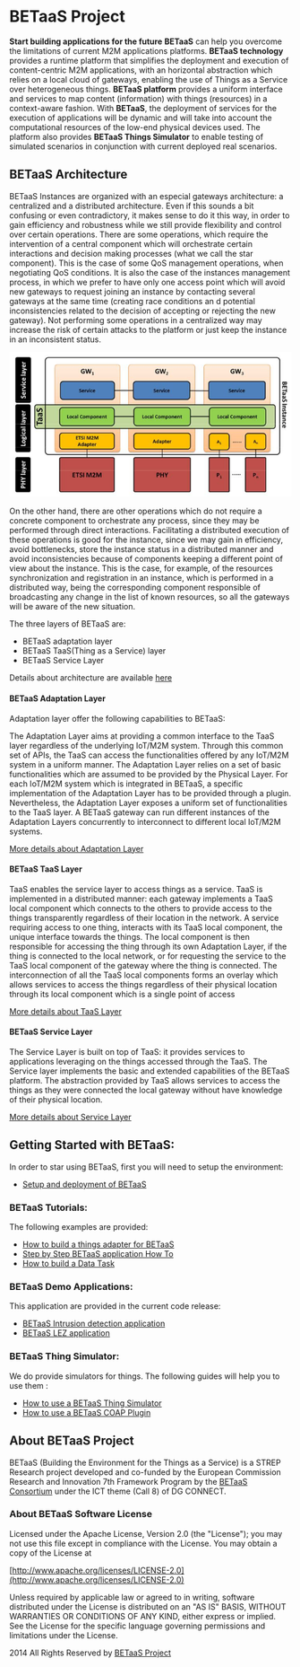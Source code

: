 **BETaaS Project**
===================

**Start building applications for the future**
**BETaaS** can help you overcome the limitations of current M2M applications platforms.
**BETaaS technology** provides a runtime platform that simplifies the deployment and execution of content-centric M2M applications, with an horizontal abstraction which relies on a local cloud of gateways, enabling the use of Things as a Service over heterogeneous things. 
**BETaaS platform** provides a uniform interface and services to map content (information) with things (resources) in a context-aware fashion. With **BETaaS**, the deployment of services for the execution of applications will be dynamic and will take into account the computational resources of the low-end physical devices used.
The platform also provides **BETaaS Things Simulator** to enable testing of simulated scenarios in conjunction with current deployed real scenarios.

## BETaaS Architecture

BETaaS Instances are organized with an especial gateways architecture: a centralized and a distributed architecture. Even if this sounds a bit confusing or even contradictory, it makes sense to do it this way, in order to gain efficiency and robustness while we still provide flexibility and control over certain operations.
There are some operations, which require the intervention of a central component which will orchestrate certain interactions and decision making processes (what we call the star component). This is the case of some QoS management operations, when negotiating QoS conditions. It is also the case of the instances management process, in which we prefer to have only one access point which will avoid new gateways to request joining an instance by contacting several gateways at the same time (creating race conditions an
d potential inconsistencies related to the decision of accepting or rejecting the new gateway). Not performing some operations in a centralized way may increase the risk of certain attacks to the platform or just keep the instance in an inconsistent status.

![Architecture of BETaaS](/betaas-docs/github/images/blayers.JPG)

On the other hand, there are other operations which do not require a concrete component to orchestrate any process, since they may be performed through direct interactions. Facilitating a distributed execution of these operations is good for the instance, since we may gain in efficiency, avoid bottlenecks, store the instance status in a distributed manner and avoid inconsistencies because of components keeping a different point of view about the instance. This is the case, for example, of the resources synchronization and registration in an instance, which is performed in a distributed way, being the corresponding component responsible of broadcasting any change in the list of known resources, so all the gateways will be aware of the new situation.

The three layers of BETaaS are:

* BETaaS adaptation layer
* BETaaS TaaS(Thing as a Service) layer
* BETaaS Service Layer

Details about architecture are available [here](http://www.betaas.eu/docs/deliverables/BETaaS%20-%20D3.1.2%20BETaaS%20Architecture%20v1.0.pdf)



#### BETaaS Adaptation Layer

Adaptation layer offer the following capabilities to BETaaS:

The Adaptation Layer aims at providing a common interface to the TaaS layer regardless of the underlying IoT/M2M system. Through this common set of APIs, the TaaS can access the functionalities offered by any IoT/M2M system in a uniform manner.
The Adaptation Layer relies on a set of basic functionalities which are assumed to be provided by the Physical Layer.
For each IoT/M2M system which is integrated in BETaaS, a specific implementation of the Adaptation Layer has to be provided through a plugin. Nevertheless, the Adaptation Layer exposes a uniform set of functionalities to the TaaS layer. A BETaaS gateway can run different instances of the Adaptation Layers concurrently to interconnect to different local IoT/M2M systems. 

[More details about Adaptation Layer](/betaas-docs/github/betaas-adaptation-layer.md)

#### BETaaS TaaS Layer

TaaS enables the service layer to access things as a service.
TaaS is implemented in a distributed manner: each gateway implements a TaaS local component which connects to the others to provide access to the things transparently regardless of their location in the network. A service requiring access to one thing, interacts with its TaaS local component, the unique interface towards the things. The local component is then responsible for accessing the thing through its own Adaptation Layer, if the thing is connected to the local network, or for requesting the service to the TaaS local component of the gateway where the thing is connected. The interconnection of all the TaaS local components forms an overlay which allows services to access the things regardless of their physical location through its local component which is a single point of access 

[More details about TaaS Layer](/betaas-docs/github/betaas-taas-layer.md)

#### BETaaS Service Layer

The Service Layer is built on top of TaaS: it provides services to applications leveraging on the things accessed through the TaaS. The Service layer implements the basic and extended capabilities of the BETaaS platform. The abstraction provided by TaaS allows services to access the things as they were connected the local gateway without have knowledge of their physical location. 

[More details about Service Layer](/betaas-docs/github/betaas-service-layer.md)

## Getting Started with BETaaS:

In order to star using BETaaS, first you will need to setup the environment:

* [Setup and deployment of BETaaS](/betaas-docs/github/installationofBETaaS.md)

### BETaaS Tutorials:

The following examples are provided:

* [How to build a things adapter for BETaaS](/betaas-docs/github/how_to_write_TA_Plugin.md)
* [Step by Step BETaaS application How To](/betaas-docs/github/how-to-AndroidApp.md)
* [How to build a Data Task](/betaas-docs/github/betaas-service-datatask.md)

### BETaaS Demo Applications:

This application are provided in the current code release:

* [BETaaS Intrusion detection application](/betaas-docs/github/how-to-IntrusionDetection.md)
* [BETaaS LEZ application](/betaas-docs/github/how-to-LEZ.md)

### BETaaS Thing Simulator:

We do provide simulators for things. The following guides will help you to use them :

* [How to use a BETaaS Thing Simulator](/betaas-docs/github/how_to_use_TA_simulator.md)
* [How to use a BETaaS COAP Plugin](/betaas-docs/github/coap-plugin-how-to.md)

## About BETaaS Project

BETaaS (Building the Environment for the Things as a Service) is a STREP Research project developed and co-funded by the European Commission Research and Innovation 7th Framework Program by the [BETaaS Consortium](http://www.betaas.eu/consortium.html#.VEeGuhZvAgk) under the ICT theme (Call 8) of DG CONNECT.

### **About BETaaS Software License**

Licensed under the Apache License, Version 2.0 (the "License"); you may not use this file except in compliance with the License. You may obtain a copy of the License at

[http://www.apache.org/licenses/LICENSE-2.0](http://www.apache.org/licenses/LICENSE-2.0)

Unless required by applicable law or agreed to in writing, software  distributed under the License is distributed on an "AS IS" BASIS,  WITHOUT WARRANTIES OR CONDITIONS OF ANY KIND, either express or implied.  See the License for the specific language governing permissions and  limitations under the License.


2014 All Rights Reserved by [BETaaS Project](www.BETaaS.eu)
